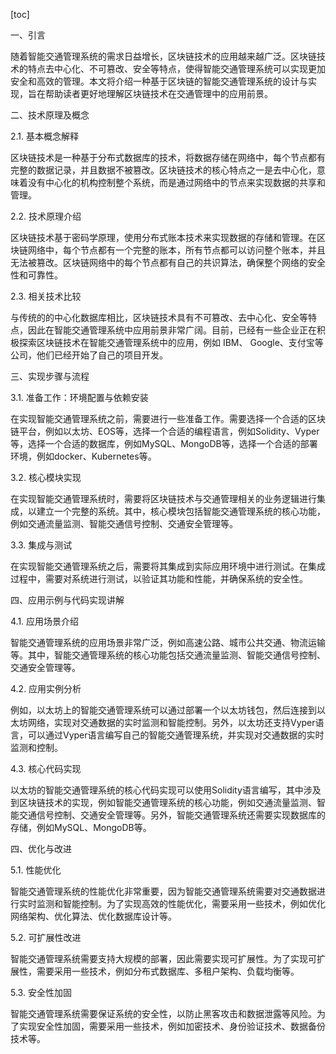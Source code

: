 
[toc]                    
                
                
一、引言

随着智能交通管理系统的需求日益增长，区块链技术的应用越来越广泛。区块链技术的特点去中心化、不可篡改、安全等特点，使得智能交通管理系统可以实现更加安全和高效的管理。本文将介绍一种基于区块链的智能交通管理系统的设计与实现，旨在帮助读者更好地理解区块链技术在交通管理中的应用前景。

二、技术原理及概念

2.1. 基本概念解释

区块链技术是一种基于分布式数据库的技术，将数据存储在网络中，每个节点都有完整的数据记录，并且数据不被篡改。区块链技术的核心特点之一是去中心化，意味着没有中心化的机构控制整个系统，而是通过网络中的节点来实现数据的共享和管理。

2.2. 技术原理介绍

区块链技术基于密码学原理，使用分布式账本技术来实现数据的存储和管理。在区块链网络中，每个节点都有一个完整的账本，所有节点都可以访问整个账本，并且无法被篡改。区块链网络中的每个节点都有自己的共识算法，确保整个网络的安全性和可靠性。

2.3. 相关技术比较

与传统的的中心化数据库相比，区块链技术具有不可篡改、去中心化、安全等特点，因此在智能交通管理系统中应用前景非常广阔。目前，已经有一些企业正在积极探索区块链技术在智能交通管理系统中的应用，例如 IBM、 Google、支付宝等公司，他们已经开始了自己的项目开发。

三、实现步骤与流程

3.1. 准备工作：环境配置与依赖安装

在实现智能交通管理系统之前，需要进行一些准备工作。需要选择一个合适的区块链平台，例如以太坊、EOS等，选择一个合适的编程语言，例如Solidity、Vyper等，选择一个合适的数据库，例如MySQL、MongoDB等，选择一个合适的部署环境，例如docker、Kubernetes等。

3.2. 核心模块实现

在实现智能交通管理系统时，需要将区块链技术与交通管理相关的业务逻辑进行集成，以建立一个完整的系统。其中，核心模块包括智能交通管理系统的核心功能，例如交通流量监测、智能交通信号控制、交通安全管理等。

3.3. 集成与测试

在实现智能交通管理系统之后，需要将其集成到实际应用环境中进行测试。在集成过程中，需要对系统进行测试，以验证其功能和性能，并确保系统的安全性。

四、应用示例与代码实现讲解

4.1. 应用场景介绍

智能交通管理系统的应用场景非常广泛，例如高速公路、城市公共交通、物流运输等。其中，智能交通管理系统的核心功能包括交通流量监测、智能交通信号控制、交通安全管理等。

4.2. 应用实例分析

例如，以太坊上的智能交通管理系统可以通过部署一个以太坊钱包，然后连接到以太坊网络，实现对交通数据的实时监测和智能控制。另外，以太坊还支持Vyper语言，可以通过Vyper语言编写自己的智能交通管理系统，并实现对交通数据的实时监测和控制。

4.3. 核心代码实现

以太坊的智能交通管理系统的核心代码实现可以使用Solidity语言编写，其中涉及到区块链技术的实现，例如智能交通管理系统的核心功能，例如交通流量监测、智能交通信号控制、交通安全管理等。另外，智能交通管理系统还需要实现数据库的存储，例如MySQL、MongoDB等。

四、优化与改进

5.1. 性能优化

智能交通管理系统的性能优化非常重要，因为智能交通管理系统需要对交通数据进行实时监测和智能控制。为了实现高效的性能优化，需要采用一些技术，例如优化网络架构、优化算法、优化数据库设计等。

5.2. 可扩展性改进

智能交通管理系统需要支持大规模的部署，因此需要实现可扩展性。为了实现可扩展性，需要采用一些技术，例如分布式数据库、多租户架构、负载均衡等。

5.3. 安全性加固

智能交通管理系统需要保证系统的安全性，以防止黑客攻击和数据泄露等风险。为了实现安全性加固，需要采用一些技术，例如加密技术、身份验证技术、数据备份技术等。

